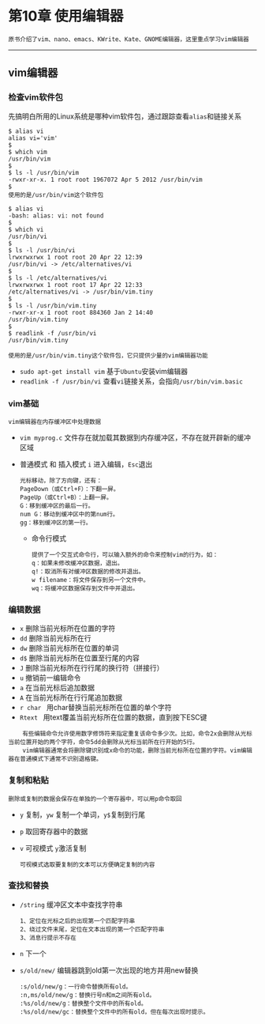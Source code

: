 # 第10章 使用编辑器
	原书介绍了vim、nano、emacs、KWrite、Kate、GNOME编辑器，这里重点学习vim编辑器

---

## vim编辑器
### 检查vim软件包

​	先搞明白所用的Linux系统是哪种vim软件包，通过跟踪查看`alias`和链接关系

```
$ alias vi
alias vi='vim'
$
$ which vim
/usr/bin/vim
$
$ ls -l /usr/bin/vim
-rwxr-xr-x. 1 root root 1967072 Apr 5 2012 /usr/bin/vim
$
使用的是/usr/bin/vim这个软件包
```

```
$ alias vi
-bash: alias: vi: not found
$
$ which vi
/usr/bin/vi
$
$ ls -l /usr/bin/vi
lrwxrwxrwx 1 root root 20 Apr 22 12:39
/usr/bin/vi -> /etc/alternatives/vi
$
$ ls -l /etc/alternatives/vi
lrwxrwxrwx 1 root root 17 Apr 22 12:33
/etc/alternatives/vi -> /usr/bin/vim.tiny
$
$ ls -l /usr/bin/vim.tiny
-rwxr-xr-x 1 root root 884360 Jan 2 14:40
/usr/bin/vim.tiny
$
$ readlink -f /usr/bin/vi
/usr/bin/vim.tiny

使用的是/usr/bin/vim.tiny这个软件包，它只提供少量的vim编辑器功能
```
- `sudo apt-get install vim` 基于`Ubuntu`安装vim编辑器
- `readlink -f /usr/bin/vi` 查看`vi`链接关系，会指向`/usr/bin/vim.basic`

### vim基础

```
vim编辑器在内存缓冲区中处理数据
```

- `vim myprog.c` 文件存在就加载其数据到内存缓冲区，不存在就开辟新的缓冲区域

- 普通模式 和 插入模式 `i` 进入编辑，`Esc`退出

  ```
  光标移动，除了方向键，还有：
  PageDown（或Ctrl+F）：下翻一屏。
  PageUp（或Ctrl+B）：上翻一屏。
  G：移到缓冲区的最后一行。
  num G：移动到缓冲区中的第num行。
  gg：移到缓冲区的第一行。
  ```
	- 命令行模式
	
	  ```
	  提供了一个交互式命令行，可以输入额外的命令来控制vim的行为，如：
	  q：如果未修改缓冲区数据，退出。
	  q!：取消所有对缓冲区数据的修改并退出。
	  w filename：将文件保存到另一个文件中。
	  wq：将缓冲区数据保存到文件中并退出。
	  ```
	

### 编辑数据

- `x` 删除当前光标所在位置的字符
- `dd` 删除当前光标所在行
- `dw` 删除当前光标所在位置的单词
- `d$` 删除当前光标所在位置至行尾的内容
- `J` 删除当前光标所在行行尾的换行符（拼接行）
- `u` 撤销前一编辑命令
- `a` 在当前光标后追加数据
- `A` 在当前光标所在行行尾追加数据
- `r char ` 用char替换当前光标所在位置的单个字符
- `Rtext ` 用text覆盖当前光标所在位置的数据，直到按下ESC键

```
	有些编辑命令允许使用数字修饰符来指定重复该命令多少次。比如，命令2x会删除从光标当前位置开始的两个字符，命令5dd会删除从光标当前所在行开始的5行。
	vim编辑器通常会将删除键识别成x命令的功能，删除当前光标所在位置的字符。vim编辑
器在普通模式下通常不识别退格键。
```

### 复制和粘贴

```
删除或复制的数据会保存在单独的一个寄存器中，可以用p命令取回
```

- `y` 复制，`yw` 复制一个单词，`y$`复制到行尾 

- `p` 取回寄存器中的数据

- `v` 可视模式 `y`激活复制

  ```
  可视模式选取要复制的文本可以方便确定复制的内容
  ```

### 查找和替换
- `/string` 缓冲区文本中查找字符串
  ```
  1、定位在光标之后的出现第一个匹配字符串
  2、绕过文件末尾，定位在文本出现的第一个匹配字符串
  3、消息行提示不存在
  ```
  
- `n` 下一个

- `s/old/new/` 编辑器跳到old第一次出现的地方并用new替换

  ```
  :s/old/new/g：一行命令替换所有old。
  :n,ms/old/new/g：替换行号n和m之间所有old。
  :%s/old/new/g：替换整个文件中的所有old。
  :%s/old/new/gc：替换整个文件中的所有old，但在每次出现时提示。
  ```

  